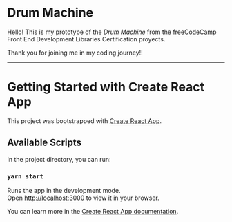 # Drum Machine

Hello! This is my prototype of the _Drum Machine_ from the [freeCodeCamp](https://www.freecodecamp.org/learn/) Front End Development Libraries Certification proyects.

Thank you for joining me in my coding journey!!

---

# Getting Started with Create React App

This project was bootstrapped with [Create React App](https://github.com/facebook/create-react-app).

## Available Scripts

In the project directory, you can run:

### `yarn start`

Runs the app in the development mode.\
Open [http://localhost:3000](http://localhost:3000) to view it in your browser.

You can learn more in the [Create React App documentation](https://facebook.github.io/create-react-app/docs/getting-started).
